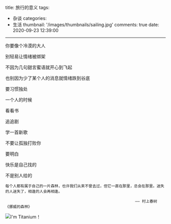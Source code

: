title: 旅行的意义
tags:
  - 杂谈
categories:
  - 生活
thumbnail: '/images/thumbnails/sailing.jpg'
comments: true
date: 2020-09-23 12:39:00

---

你要像个冷漠的大人

别轻易让情绪被绑架

不因为几句甜言蜜语就开心到飞起

也别因为少了某个人的消息就情绪跌到谷底

要习惯独处

一个人的时候

看看书 

追追剧

学一首新歌

不要让孤独打败你

要明白

快乐是自己找的

不是别人给的


    每个人都有属于自己的一片森林，也许我们从来不曾去过，但它一直在那里，总会在那里。迷失的人迷失了，相逢的人会再相逢。          
                                             
                                                             —— 村上春树 《挪威的森林》

![I'm Titanium！](https://s2.ax1x.com/2020/01/04/lwcgl4.jpg "启航")